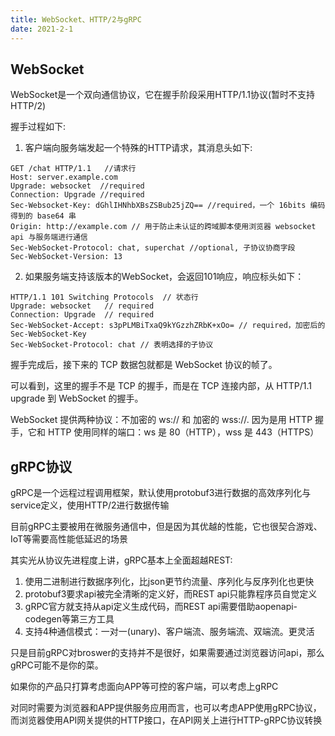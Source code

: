 ```yaml
---
title: WebSocket、HTTP/2与gRPC
date: 2021-2-1
---
```



## WebSocket  

WebSocket是一个双向通信协议，它在握手阶段采用HTTP/1.1协议(暂时不支持HTTP/2)  

握手过程如下:  

1. 客户端向服务端发起一个特殊的HTTP请求，其消息头如下:  

```message
GET /chat HTTP/1.1   //请求行
Host: server.example.com  
Upgrade: websocket  //required  
Connection: Upgrade //required
Sec-Websocket-Key: dGhlIHNhbXBsZSBub25jZQ== //required，一个 16bits 编码得到的 base64 串
Origin: http://example.com // 用于防止未认证的跨域脚本使用浏览器 websocket api 与服务端进行通信
Sec-WebSocket-Protocol: chat, superchat //optional, 子协议协商字段  
Sec-WebSocket-Version: 13  
```

2. 如果服务端支持该版本的WebSocket，会返回101响应，响应标头如下：  


```message
HTTP/1.1 101 Switching Protocols  // 状态行
Upgrade: websocket   // required
Connection: Upgrade  // required
Sec-WebSocket-Accept: s3pPLMBiTxaQ9kYGzzhZRbK+xOo= // required，加密后的 Sec-WebSocket-Key
Sec-WebSocket-Protocol: chat // 表明选择的子协议
```


握手完成后，接下来的 TCP 数据包就都是 WebSocket 协议的帧了。

可以看到，这里的握手不是 TCP 的握手，而是在 TCP 连接内部，从 HTTP/1.1 upgrade 到 WebSocket 的握手。

WebSocket 提供两种协议：不加密的 ws:// 和 加密的 wss://. 因为是用 HTTP 握手，它和 HTTP 使用同样的端口：ws 是 80（HTTP），wss 是 443（HTTPS）   



## gRPC协议  

gRPC是一个远程过程调用框架，默认使用protobuf3进行数据的高效序列化与service定义，使用HTTP/2进行数据传输  

目前gRPC主要被用在微服务通信中，但是因为其优越的性能，它也很契合游戏、IoT等需要高性能低延迟的场景  

其实光从协议先进程度上讲，gRPC基本上全面超越REST:  

1. 使用二进制进行数据序列化，比json更节约流量、序列化与反序列化也更快
2. protobuf3要求api被完全清晰的定义好，而REST api只能靠程序员自觉定义  
3. gRPC官方就支持从api定义生成代码，而REST api需要借助aopenapi-codegen等第三方工具  
4. 支持4种通信模式：一对一(unary)、客户端流、服务端流、双端流。更灵活   

只是目前gRPC对broswer的支持并不是很好，如果需要通过浏览器访问api，那么gRPC可能不是你的菜。  

如果你的产品只打算考虑面向APP等可控的客户端，可以考虑上gRPC  

对同时需要为浏览器和APP提供服务应用而言，也可以考虑APP使用gRPC协议，而浏览器使用API网关提供的HTTP接口，在API网关上进行HTTP-gRPC协议转换  













